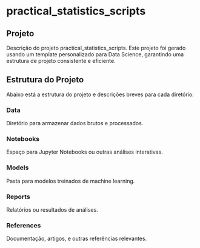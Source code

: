 # practical_statistics_scripts

## Projeto
Descrição do projeto practical_statistics_scripts. 
Este projeto foi gerado usando um template personalizado para Data Science, garantindo uma estrutura de projeto consistente e eficiente.

## Estrutura do Projeto
Abaixo está a estrutura do projeto e descrições breves para cada diretório:

### Data
Diretório para armazenar dados brutos e processados.

### Notebooks
Espaço para Jupyter Notebooks ou outras análises interativas.

### Models
Pasta para modelos treinados de machine learning.

### Reports
Relatórios ou resultados de análises.

### References
Documentação, artigos, e outras referências relevantes.